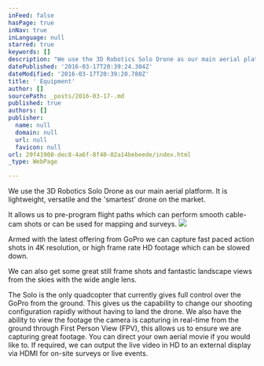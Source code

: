 ```yaml
---
inFeed: false
hasPage: true
inNav: true
inLanguage: null
starred: true
keywords: []
description: "We use the 3D Robotics Solo Drone as our main aerial platform. \_It is lightweight, versatile and the 'smartest' drone on the market. \_"
datePublished: '2016-03-17T20:39:24.304Z'
dateModified: '2016-03-17T20:39:20.780Z'
title: ' Equipment'
author: []
sourcePath: _posts/2016-03-17-.md
published: true
authors: []
publisher:
  name: null
  domain: null
  url: null
  favicon: null
url: 29f41908-dec8-4a6f-8f40-02a14bebeede/index.html
_type: WebPage

---
```

We use the 3D Robotics Solo Drone as our main aerial platform.  It is lightweight, versatile and the 'smartest' drone on the market.  

It allows us to pre-program flight paths which can perform smooth cable-cam shots or can be used for mapping and surveys.
![](https://the-grid-user-content.s3-us-west-2.amazonaws.com/5711e0c1-ac60-4bb7-b3e5-1c14cbe5ca13.jpg)

Armed with the latest offering from GoPro we can capture fast paced action shots in 4K resolution, or high frame rate HD footage which can be slowed down.

We can also get some great still frame shots and fantastic landscape views from the skies with the wide angle lens.

The Solo is the only quadcopter that currently gives full control over the GoPro from the ground.  This gives us the capability to change our shooting configuration rapidly without having to land the drone.  We also have the ability to view the footage the camera is capturing in real-time from the ground through First Person View (FPV), this allows us to ensure we are capturing great footage.  You can direct your own aerial movie if you would like to.  If required, we can output the live video in HD to an external display via HDMI for on-site surveys or live events.